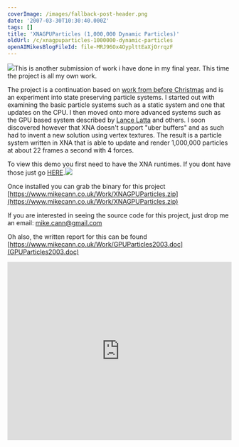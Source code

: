 ```yaml
---
coverImage: /images/fallback-post-header.png
date: '2007-03-30T10:30:40.000Z'
tags: []
title: 'XNAGPUParticles (1,000,000 Dynamic Particles)'
oldUrl: /c/xnagpuparticles-1000000-dynamic-particles
openAIMikesBlogFileId: file-MRJ96Ox4OyplttEaXjOrrqzF
---
```


![](https://www.mikecann.co.uk/Images/Others/particles17.png)This is another submission of work i have done in my final year. This time the project is all my own work.

The project is a continuation based on [work from before Christmas](https://www.mikecann.co.uk/?p=148) and is an experiment into state preserving particle systems. I started out with examining the basic particle systems such as a static system and one that updates on the CPU. I then moved onto more advanced systems such as the GPU based system described by [Lance Latta](https://www.2ld.de/gdc2004/) and others. I soon discovered however that XNA doesn't support "uber buffers" and as such had to invent a new solution using vertex textures. The result is a particle system written in XNA that is able to update and render 1,000,000 particles at about 22 frames a second with 4 forces.

<!-- more -->

To view this demo you first need to have the XNA runtimes. If you dont have those just go [HERE](https://xnamatrix.com/xnareq.php).[![](https://www.mikecann.co.uk/Images/Others/particles18.png)](./Images/Others/particles18.png)

Once installed you can grab the binary for this project [https://www.mikecann.co.uk/Work/XNAGPUParticles.zip](https://www.mikecann.co.uk/Work/XNAGPUParticles.zip)

If you are interested in seeing the source code for this project, just drop me an email: mike.cann@gmail.com

Oh also, the written report for this can be found [https://www.mikecann.co.uk/Work/GPUParticles2003.doc](GPUParticles2003.doc)

<iframe width="100%" height="400" src="https://www.youtube.com/embed/Avxrg1YavBIg" frameborder="0" allow="accelerometer; autoplay; clipboard-write; encrypted-media; gyroscope; picture-in-picture" allowfullscreen></iframe>
